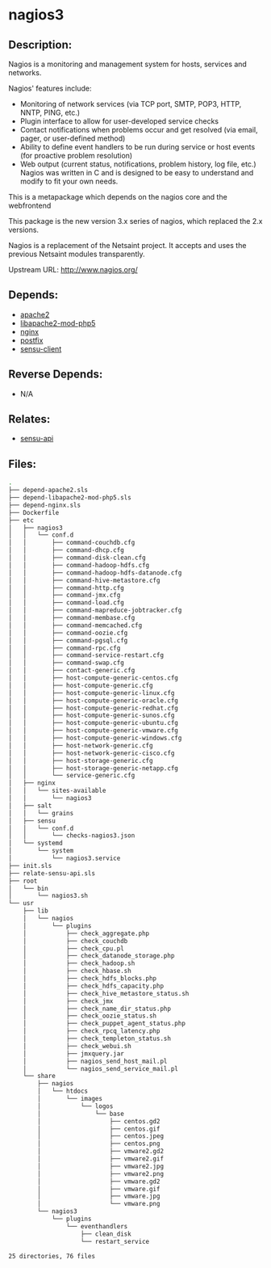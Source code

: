 # nagios3

## Description:

Nagios is a monitoring and management system for hosts, services and networks.

Nagios' features include:

*  Monitoring of network services (via TCP port, SMTP, POP3, HTTP, NNTP,
   PING, etc.)
*  Plugin interface to allow for user-developed service checks
*  Contact notifications when problems occur and get resolved (via email,
   pager, or user-defined method)
*  Ability to define event handlers to be run during service or host events
   (for proactive problem resolution)
*  Web output (current status, notifications, problem history, log file, etc.)
Nagios was written in C and is designed to be easy to understand and modify to fit your own needs.

This is a metapackage which depends on the nagios core and the webfrontend

This package is the new version 3.x series of nagios, which replaced the 2.x versions.

Nagios is a replacement of the Netsaint project. It accepts and uses the previous Netsaint modules transparently.

Upstream URL: http://www.nagios.org/

## Depends:

  -  [apache2](/salt/apache2)
  -  [libapache2-mod-php5](/salt/libapache2-mod-php5)
  -  [nginx](/salt/nginx)
  -  [postfix](/salt/postfix)
  -  [sensu-client](/salt/sensu-client)

## Reverse Depends:

  -  N/A

## Relates:

  -  [sensu-api](/salt/sensu-api)

## Files:

```bash
.
├── depend-apache2.sls
├── depend-libapache2-mod-php5.sls
├── depend-nginx.sls
├── Dockerfile
├── etc
│   ├── nagios3
│   │   └── conf.d
│   │       ├── command-couchdb.cfg
│   │       ├── command-dhcp.cfg
│   │       ├── command-disk-clean.cfg
│   │       ├── command-hadoop-hdfs.cfg
│   │       ├── command-hadoop-hdfs-datanode.cfg
│   │       ├── command-hive-metastore.cfg
│   │       ├── command-http.cfg
│   │       ├── command-jmx.cfg
│   │       ├── command-load.cfg
│   │       ├── command-mapreduce-jobtracker.cfg
│   │       ├── command-membase.cfg
│   │       ├── command-memcached.cfg
│   │       ├── command-oozie.cfg
│   │       ├── command-pgsql.cfg
│   │       ├── command-rpc.cfg
│   │       ├── command-service-restart.cfg
│   │       ├── command-swap.cfg
│   │       ├── contact-generic.cfg
│   │       ├── host-compute-generic-centos.cfg
│   │       ├── host-compute-generic.cfg
│   │       ├── host-compute-generic-linux.cfg
│   │       ├── host-compute-generic-oracle.cfg
│   │       ├── host-compute-generic-redhat.cfg
│   │       ├── host-compute-generic-sunos.cfg
│   │       ├── host-compute-generic-ubuntu.cfg
│   │       ├── host-compute-generic-vmware.cfg
│   │       ├── host-compute-generic-windows.cfg
│   │       ├── host-network-generic.cfg
│   │       ├── host-network-generic-cisco.cfg
│   │       ├── host-storage-generic.cfg
│   │       ├── host-storage-generic-netapp.cfg
│   │       └── service-generic.cfg
│   ├── nginx
│   │   └── sites-available
│   │       └── nagios3
│   ├── salt
│   │   └── grains
│   ├── sensu
│   │   └── conf.d
│   │       └── checks-nagios3.json
│   └── systemd
│       └── system
│           └── nagios3.service
├── init.sls
├── relate-sensu-api.sls
├── root
│   └── bin
│       └── nagios3.sh
└── usr
    ├── lib
    │   └── nagios
    │       └── plugins
    │           ├── check_aggregate.php
    │           ├── check_couchdb
    │           ├── check_cpu.pl
    │           ├── check_datanode_storage.php
    │           ├── check_hadoop.sh
    │           ├── check_hbase.sh
    │           ├── check_hdfs_blocks.php
    │           ├── check_hdfs_capacity.php
    │           ├── check_hive_metastore_status.sh
    │           ├── check_jmx
    │           ├── check_name_dir_status.php
    │           ├── check_oozie_status.sh
    │           ├── check_puppet_agent_status.php
    │           ├── check_rpcq_latency.php
    │           ├── check_templeton_status.sh
    │           ├── check_webui.sh
    │           ├── jmxquery.jar
    │           ├── nagios_send_host_mail.pl
    │           └── nagios_send_service_mail.pl
    └── share
        ├── nagios
        │   └── htdocs
        │       └── images
        │           └── logos
        │               └── base
        │                   ├── centos.gd2
        │                   ├── centos.gif
        │                   ├── centos.jpeg
        │                   ├── centos.png
        │                   ├── vmware2.gd2
        │                   ├── vmware2.gif
        │                   ├── vmware2.jpg
        │                   ├── vmware2.png
        │                   ├── vmware.gd2
        │                   ├── vmware.gif
        │                   ├── vmware.jpg
        │                   └── vmware.png
        └── nagios3
            └── plugins
                └── eventhandlers
                    ├── clean_disk
                    └── restart_service

25 directories, 76 files
```
